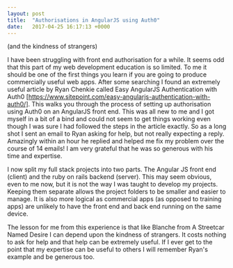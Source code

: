 ```yaml
---
layout: post
title:  "Authorisations in AngularJS using Auth0"
date:   2017-04-25 16:17:13 +0000
---
```


(and the kindness of strangers)

I have been struggling with front end authorisation for a while. It seems odd that this part of my web development education is so limited. To me it should be one of the first things you learn if you are going to produce commercially useful web apps. After some searching I found an extremely useful article by Ryan Chenkie called Easy AngularJS Authentication with Auth0 [https://www.sitepoint.com/easy-angularjs-authentication-with-auth0/]. This walks you through the process of setting up authorisation using Auth0 on an AngularJS front end. This was all new to me and I got myself in a bit of a bind and could not seem to get things working even though I was sure I had followed the steps in the article exactly. So as a long shot I sent an email to Ryan asking for help, but not really expecting a reply. Amazingly within an hour he replied and helped me fix my problem over the course of 14 emails! I am very grateful that he was so generous with his time and expertise. 

I now split my full stack projects into two parts. The Angular JS front end (client) and the ruby on rails backend (server). This may seem obvious, even to me now, but it is not the way I was taught to develop my projects. Keeping them separate allows the project folders to be smaller and easier to manage. It is also more logical as commercial apps (as opposed to training apps) are unlikely to have the front end and back end running on the same device.

The lesson for me from this experience is that like Blanche from A Streetcar Named Desire I can depend upon the kindness of strangers. It costs nothing to ask for help and that help can be extremely useful. If I ever get to the point that my expertise can be useful to others I will remember Ryan's example and be generous too.
